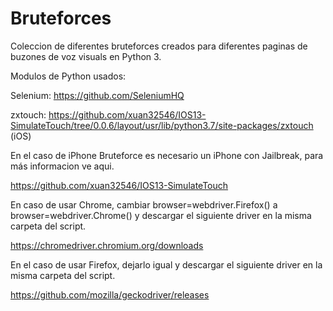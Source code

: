 # Bruteforces
Coleccion de diferentes bruteforces creados para diferentes paginas de buzones de voz visuals en Python 3.

Modulos de Python usados:

Selenium: https://github.com/SeleniumHQ

zxtouch: https://github.com/xuan32546/IOS13-SimulateTouch/tree/0.0.6/layout/usr/lib/python3.7/site-packages/zxtouch (iOS)

En el caso de iPhone Bruteforce es necesario un iPhone con Jailbreak, para más informacion ve aqui. 

https://github.com/xuan32546/IOS13-SimulateTouch

En caso de usar Chrome, cambiar browser=webdriver.Firefox() a browser=webdriver.Chrome() y descargar el siguiente driver en la misma carpeta del script. 

https://chromedriver.chromium.org/downloads

En el caso de usar Firefox, dejarlo igual y descargar el siguiente driver en la misma carpeta del script.

https://github.com/mozilla/geckodriver/releases



